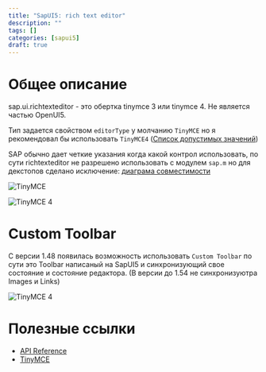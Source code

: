 ```yaml
---
title: "SapUI5: rich text editor"
description: ""
tags: []
categories: [sapui5]
draft: true
---
```


# Общее описание
sap.ui.richtexteditor - это обертка tinymce 3 или tinymce 4. Не является частью OpenUI5.

Тип задается свойством ``editorType`` у молчанию ``TinyMCE`` но я рекомендовал бы использовать ``TinyMCE4`` ([Список допустимых значений](https://sapui5.hana.ondemand.com/#/api/sap.ui.richtexteditor.EditorType/overview))

SAP обычно дает четкие указания когда какой контрол использовать, по сути richtexteditor не разрешено использовать с модулем ``sap.m`` но для декстопов сделано исключение: 
[диаграма совместимости](https://sapui5.hana.ondemand.com/#/topic/363cd16eba1f45babe3f661f321a7820)

![TinyMCE](/images/posts/sapui5/richeditor/tmc3.png)

![TinyMCE 4](/images/posts/sapui5/richeditor/tmc4.png)


# Custom Toolbar
С версии 1.48 появилась возможность использовать ``Custom Toolbar`` по сути это Toolbar написаный на SapUI5 и синхронизующий свое состояние и состояние редактора. (В версии до 1.54 не синхронизуютра Images и Links)

![TinyMCE 4](/images/posts/sapui5/richeditor/custom.png)




# Полезные ссылки
* [API Reference](https://sapui5.hana.ondemand.com/#/api/sap.ui.richtexteditor)
* [TinyMCE](https://www.tinymce.com/)

